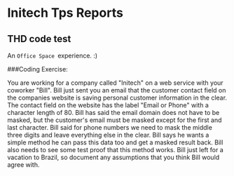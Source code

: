 # Initech Tps Reports
## THD code test
An `Office Space `experience. :)

###Coding Exercise:

You are working for a company called "Initech" on a web service with your coworker "Bill".   Bill just sent you an email that the customer contact field on the companies website is saving personal customer information in the clear.  The contact field on the website has the label "Email or Phone" with a character length of 80.  Bill has said the email domain does not have to be masked, but the customer's email must be masked except for the first and last character.  Bill said for phone numbers we need to mask the middle three digits and leave everything else in the clear.  Bill says he wants a simple method he can pass this data too and get a masked result back.  Bill also needs to see some test proof that this method works.  Bill just left for a vacation to Brazil, so document any assumptions that you think Bill would agree with.

 
